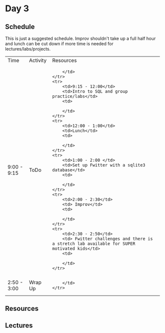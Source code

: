 # Day 3

## Schedule

This is just a suggested schedule. Improv shouldn't take up a full half hour and lunch can be cut down if more time is needed for lectures/labs/projects.

<table>
    <tr>
        <td>Time</td>
        <td>Activity</td>
        <td>Resources</td>
    </tr>
    <tr>
        <td>9:00 - 9:15</td>
        <td>ToDo</td>
        <td>

        </td>
    </tr>
    <tr>
        <td>9:15 - 12:00</td>
        <td>Intro to SQL and group practice/labs</td>
        <td>
            
        </td>
    </tr>
    <tr>
        <td>12:00 - 1:00</td>
        <td>Lunch</td>
        <td>
        
        </td>
    </tr>
    <tr>
        <td>1:00 - 2:00 </td>
        <td>Set up Fwitter with a sqlite3 database</td>
        <td>

        </td>
    </tr>
    <tr>
        <td>2:00 - 2:30</td>
        <td> Improv</td>
        <td>
        
        </td>
    </tr>
    <tr>
        <td>2:30 - 2:50</td>
        <td> Fwitter challenges and there is a stretch lab available for SUPER motivated kids</td>
        <td>

        </td>
    </tr>
   <tr>
        <td>2:50 - 3:00</td>
        <td>Wrap Up</td>
        <td>

        </td>
    </tr>
</table>

## Resources

## Lectures
